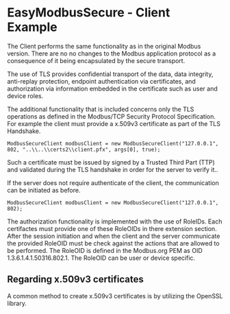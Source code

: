 ﻿# EasyModbusSecure - Client Example

The Client performs the same functionality as in the original Modbus version. There are no no changes to the Modbus application protocol as a consequence of it being encapsulated by the secure transport.

The use of TLS provides confidential transport of the data, data integrity, anti-replay protection, endpoint authentication via certificates, and authorization via information embedded in the certificate 
such as user and device roles.

The additional functionality that is included concerns only the TLS operations as defined in the Modbus/TCP Security Protocol Specification. For example the client must provide a x.509v3 certificate as part
of the TLS Handshake.

```
ModbusSecureClient modbusClient = new ModbusSecureClient("127.0.0.1", 802, "..\\..\\certs2\\client.pfx", args[0], true);
```

Such a certificate must be issued by signed by a Trusted Third Part (TTP) and validated during the TLS handshake in order for the server to verify it..

If the server does not require authenticate of the client, the communication can be initiated as before.

```
ModbusSecureClient modbusClient = new ModbusSecureClient("127.0.0.1", 802);
```

The authorization functionality is implemented with the use of RoleIDs. Each certifactes must provide one of these RoleOIDs in there extension section. After the session initiation and when the client and the
server communicate the provided RoleOID must be check against the actions that are allowed to be performed.  The RoleOID is defined in the Modbus.org PEM as OID 1.3.6.1.4.1.50316.802.1. The RoleOID can be user
or device specific.

## Regarding x.509v3 certificates

A common method to create x.509v3 certificates is by utilizing the OpenSSL library. 